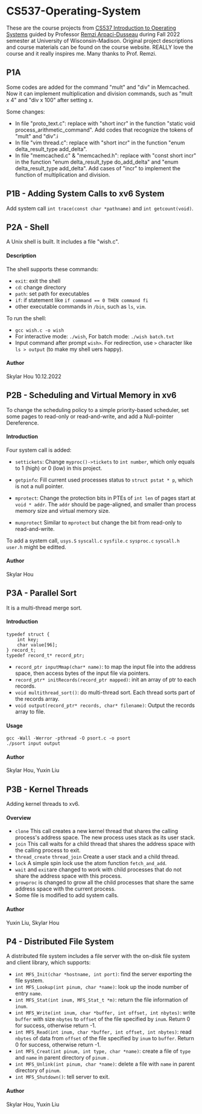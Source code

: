 # CS537-Operating-System

These are the course projects from [CS537 Introduction to Operating Systems](https://pages.cs.wisc.edu/~remzi/Classes/537/Fall2022/) guided by Professor [Remzi Arpaci-Dusseau](http://www.cs.wisc.edu/~remzi) during Fall 2022 semester at University of Wisconsin-Madison. Original project descriptions and course materials can be found on the course website. REALLY love the course and it really inspires me. Many thanks to Prof. Remzi.

## P1A
Some codes are added for the command "mult" and "div" in Memcached. Now it can implement multiplication and division commands, such as "mult x 4" and "div x 100" after setting x.

Some changes:
* In file "proto_text.c": replace with "short incr" in the function "static void process_arithmetic_command". Add codes that recognize the tokens of "mult" and "div".i
* In file "vim thread.c": replace with "short incr" in the function "enum delta_result_type add_delta".
* In file "memcached.c" & "memcached.h": replace with "const short incr" in the function "enum delta_result_type do_add_delta" and "enum delta_result_type add_delta". Add cases of "incr" to implement the function of multiplication and division.

## P1B - Adding System Calls to xv6 System
Add system call  ```int trace(const char *pathname)``` and ```int getcount(void)```.  

## P2A - Shell

A Unix shell is built. It includes a file "wish.c".

#### Description

The shell supports these commands:
* ```exit```: exit the shell
* ```cd```: change directory
* ```path```: set path for executables
* ```if```: if statement like ```if command == 0 THEN command fi```
* other executable commands in ```/bin```, such as ```ls```, ```vim```.

To run the shell:
* ```gcc wish.c -o wish```
* For interactive mode:  ```./wish```, For batch mode: ```./wish batch.txt```
* Input command after prompt ```wish>```. For redirection, use ```>``` character like ```ls > output``` (to make my shell uers happy).

#### Author
Skylar Hou 10.12.2022

## P2B - Scheduling and Virtual Memory in xv6

To change the scheduling policy to  a simple priority-based scheduler, set some pages to read-only or read-and-write, and add a Null-pointer Dereference.

#### Introduction
Four system call is added:
* ```settickets```: Change ```myproc()->tickets``` to ```int number```, which only equals to 1 (high) or 0 (low) in this project.

* ```getpinfo```: Fill current used processes status to ```struct pstat * p```, which is not a null pointer.

* ```mprotect```: Change the protection bits in PTEs of ```int len``` of pages start at ```void * addr```. The ```addr``` should be page-aligned, and smaller than process memory size and virtual memory size.

* ```munprotect```
Similar to ```mprotect``` but change the bit from read-only to read-and-write.

To add a system call, ```usys.S``` ```syscall.c``` ```sysfile.c``` ```sysproc.c``` ```syscall.h``` ```user.h``` might be editted.

#### Author
Skylar Hou


## P3A - Parallel Sort
It is a multi-thread merge sort.

#### Introduction
```
typedef struct {
    int key;
    char value[96];
} record_t;
typedef record_t* record_ptr;
```
* ```record_ptr inputMmap(char* name)```: to map the input file into the address space, then access bytes of the input file via pointers.
* ```record_ptr* initRecords(record_ptr mapped)```: init an array of ptr to each records.
* ```void multithread_sort()```: do multi-thread sort. Each thread sorts part of the records array.
* ```void output(record_ptr* records, char* filename)```: Output the records array to file.

#### Usage

```
gcc -Wall -Werror -pthread -O psort.c -o psort
./psort input output
```


#### Author

Skylar Hou, Yuxin Liu


## P3B - Kernel Threads

Adding kernel threads to xv6. 

#### Overview

* ```clone``` This call creates a new kernel thread that shares the calling process's address space. The new process uses stack as its user stack.
* ```join``` This call waits for a child thread that shares the address space with the calling process to exit.
* ```thread_create``` ```thread_join``` Create a user stack and a child thread.
* ```lock``` A simple spin lock use the atom function ```fetch_and_add```.
* ```wait``` and ```exit```are changed to work with child processes that do not share the address space with this process.
* ```growproc``` is changed to grow all the child processes that share the same address space with the current process.
* Some file is modified to add system calls.

#### Author

Yuxin Liu, Skylar Hou


## P4 - Distributed File System

A distributed file system includes a file server with the on-disk file system and client library, which supports:  
* ```int MFS_Init(char *hostname, int port)```: find the server exporting the file system.
* ```int MFS_Lookup(int pinum, char *name)```: look up the inode number of entry ```name```.
* ```int MFS_Stat(int inum, MFS_Stat_t *m)```: return the file information of ```inum```.
* ```int MFS_Write(int inum, char *buffer, int offset, int nbytes)```: write ```buffer``` with size ```nbytes``` to ```offset``` of the file specified by ```inum```. Return 0 for success, otherwise return -1.
* ```int MFS_Read(int inum, char *buffer, int offset, int nbytes)```: read ```nbytes``` of data from ```offset``` of the file specified by ```inum``` to ```buffer```. Return 0 for success, otherwise return -1.
* ```int MFS_Creat(int pinum, int type, char *name)```: create a file of ```type``` and ```name``` in parent directory of ```pinum``` .
* ```int MFS_Unlink(int pinum, char *name)```: delete a file with ```name``` in parent directory of ```pinum```.
* ```int MFS_Shutdown()```: tell server to exit.

#### Author

Skylar Hou, Yuxin Liu

